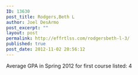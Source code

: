 ```yaml
---
ID: 13630
post_title: Rodgers,Beth L
author: Joel DesArmo
post_excerpt: ""
layout: post
permalink: http://effrtlss.com/rodgersbeth-l-3/
published: true
post_date: 2012-11-02 20:56:12
---
```

<p>Average GPA in Spring 2012 for first course listed: 4</p>